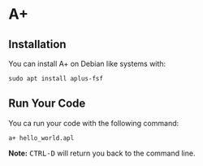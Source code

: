 # A+

## Installation

You can install A+ on Debian like systems with:

`sudo apt install aplus-fsf`

## Run Your Code

You ca run your code with the following command:

`a+ hello_world.apl`

**Note:** <kbd>CTRL-D</kbd> will return you back to the command line. 
